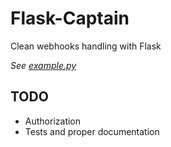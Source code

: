 # Flask-Captain

Clean webhooks handling with Flask

*See [example.py](example.py)*

## TODO

* Authorization
* Tests and proper documentation

